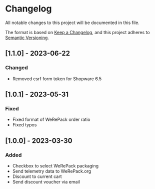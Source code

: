 # Changelog
All notable changes to this project will be documented in this file.

The format is based on [Keep a Changelog](https://keepachangelog.com/en/1.0.0/),
and this project adheres to [Semantic Versioning](https://semver.org/spec/v2.0.0.html).

## [1.1.0] - 2023-06-22
### Changed
- Removed csrf form token for Shopware 6.5

## [1.0.1] - 2023-05-31
### Fixed
- Fixed format of WeRePack order ratio
- Fixed typos

## [1.0.0] - 2023-03-30
### Added
- Checkbox to select WeRePack packaging
- Send telemetry data to WeRePack.org
- Discount to current cart
- Send discount voucher via email